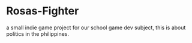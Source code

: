 # Rosas-Fighter
a small indie game project for our school game dev subject, this is about politics in the philippines.
